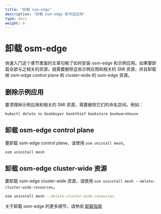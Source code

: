 ```yaml
---
title: "卸载 osm-edge"
description: "卸载 osm-edge 和书店应用"
type: docs
weight: 6
---
```


# 卸载 osm-edge

快速入门这个章节里面的文章勾勒了如何安装 osm-edge 和示例应用。如果要卸载全部与之相关的资源，就需要删除这些示例应用和相关的 SMI 资源，并且卸载掉 osm-edge control plane 和 cluster-wide 的 osm-edge 资源。

## 删除示例应用

要清理掉示例应用和相关的 SMI 资源，需要删除它们的命名空间。例如：

```bash
kubectl delete ns bookbuyer bookthief bookstore bookwarehouse
```

## 卸载 osm-edge control plane

要卸载 osm-edge control plane，请使用 `osm unistall mesh`。

```bash
osm uninstall mesh
```

## 卸载 osm-edge cluster-wide 资源

要卸载 osm-edge cluster-wide 资源，请使用 `osm uninstall mesh --delete-cluster-wide-resources`。

```bash
osm uninstall mesh --delete-cluster-wide-resources
```

关于卸载 osm-edge 的更多细节，请参阅 [卸载指南](/docs/guides/uninstall/)
